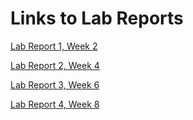 # Links to Lab Reports


[Lab Report 1, Week 2](https://calistajlee.github.io/cse15l-lab-reports/Lab_Report_1/lab-report-1-week-2.html)


[Lab Report 2, Week 4](https://calistajlee.github.io/cse15l-lab-reports/Lab_Report_2/lab-report-2-week4.html)


[Lab Report 3, Week 6](https://calistajlee.github.io/cse15l-lab-reports/Lab_Report_3/lab-report-3-week-6.html)

[Lab Report 4, Week 8](https://calistajlee.github.io/cse15l-lab-reports/Lab_Report_4/lab-report-4-week-8.html)
